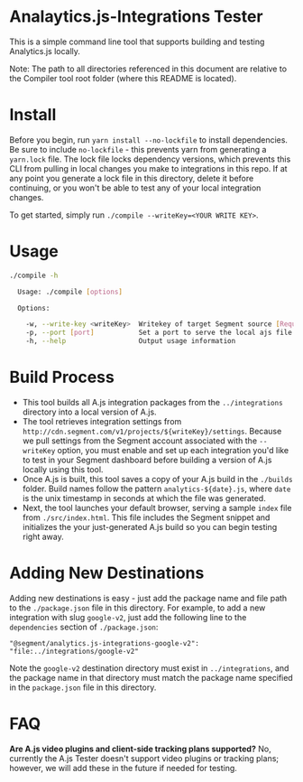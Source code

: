 # Analaytics.js-Integrations Tester

This is a simple command line tool that supports building and testing Analytics.js locally.

Note: The path to all directories referenced in this document are relative to the Compiler tool root folder (where this README is located).

# Install

Before you begin, run `yarn install --no-lockfile` to install dependencies. Be sure to include `no-lockfile` - this prevents yarn from generating a `yarn.lock` file. The lock file locks dependency versions, which prevents this CLI 
from pulling in local changes you make to integrations in this repo. If at any point you generate a lock file in this 
directory, delete it before continuing, or you won't be able to test any of your local integration changes.

To get started, simply run `./compile --writeKey=<YOUR WRITE KEY>`.

# Usage

```bash
./compile -h

  Usage: ./compile [options]

  Options:

    -w, --write-key <writeKey>  Writekey of target Segment source [Required]
    -p, --port [port]           Set a port to serve the local ajs file from (default: 3000)
    -h, --help                  Output usage information
```

# Build Process

 - This tool builds all A.js integration packages from the `../integrations` directory into a local version of A.js.
 - The tool retrieves integration settings from `http://cdn.segment.com/v1/projects/${writeKey}/settings`. Because we pull settings from the 
Segment account associated with the `--writeKey` option, you must enable and set up each integration you'd like to test in your Segment dashboard 
before building a version of A.js locally using this tool.
 - Once A.js is built, this tool saves a copy of your A.js build in the `./builds` folder. Build names follow the pattern `analytics-${date}.js`, where 
`date` is the unix timestamp in seconds at which the file was generated.
 - Next, the tool launches your default browser, serving a sample `index` file from `./src/index.html`. This file includes the Segment snippet and 
initializes the your just-generated A.js build so you can begin testing right away.

# Adding New Destinations

Adding new destinations is easy - just add the package name and file path to the `./package.json` file in this directory. For example, to
add a new integration with slug `google-v2`, just add the following line to the `dependencies` section of `./package.json`:

```
"@segment/analytics.js-integrations-google-v2": "file:../integrations/google-v2"
```

Note the `google-v2` destination directory must exist in `../integrations`, and the package name in that directory must match the package name
specified in the `package.json` file in this directory.

# FAQ

**Are A.js video plugins and client-side tracking plans supported?**
No, currently the A.js Tester doesn't support video plugins or tracking plans; however, we will add these in the future if needed for testing.
